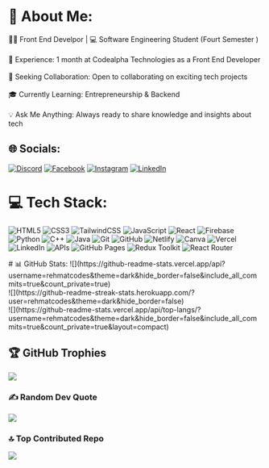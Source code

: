 # 💫 About Me:
👨‍💻 Front End Develpor  | 💻 Software Engineering Student (Fourt Semester )<br><br>🔧 Experience: 1 month at Codealpha Technologies as a Front End Developer<br><br>🚀 Seeking Collaboration: Open to collaborating on exciting tech projects<br><br>🎓 Currently Learning: Entrepreneurship & Backend<br><br>💡 Ask Me Anything: Always ready to share knowledge and insights about tech


## 🌐 Socials:
[![Discord](https://img.shields.io/badge/Discord-%237289DA.svg?logo=discord&logoColor=white)](https://app.slack.com/client/T07P45JTM24) [![Facebook](https://img.shields.io/badge/Facebook-%231877F2.svg?logo=Facebook&logoColor=white)](https://www.facebook.com/profile.php?id=61550099472882&mibextid=ZbWKwL) [![Instagram](https://img.shields.io/badge/Instagram-%23E4405F.svg?logo=Instagram&logoColor=white)](https://www.instagram.com/profile.php?id=61550099472882&mibextid=ZbWKwL) [![LinkedIn](https://img.shields.io/badge/LinkedIn-%230077B5.svg?logo=linkedin&logoColor=white)](linkedin.com/in/rehmatcodes) 

# 💻 Tech Stack:
<p>
  <img src="https://img.shields.io/badge/html5-%23E34F26.svg?style=for-the-badge&logo=html5&logoColor=white" alt="HTML5">
  <img src="https://img.shields.io/badge/css3-%231572B6.svg?style=for-the-badge&logo=css3&logoColor=white" alt="CSS3">
  <img src="https://img.shields.io/badge/tailwindcss-%2338B2AC.svg?style=for-the-badge&logo=tailwind-css&logoColor=white" alt="TailwindCSS">
  <img src="https://img.shields.io/badge/javascript-%23323330.svg?style=for-the-badge&logo=javascript&logoColor=%23F7DF1E" alt="JavaScript">
  <img src="https://img.shields.io/badge/react-%2320232a.svg?style=for-the-badge&logo=react&logoColor=%2361DAFB" alt="React">
  <img src="https://img.shields.io/badge/firebase-%23039BE5.svg?style=for-the-badge&logo=firebase" alt="Firebase">
  <img src="https://img.shields.io/badge/python-3670A0?style=for-the-badge&logo=python&logoColor=ffdd54" alt="Python">
  <img src="https://img.shields.io/badge/c++-%23A8B9CC.svg?style=for-the-badge&logo=cplusplus&logoColor=white" alt="C++">
  <img src="https://img.shields.io/badge/java-%23F7DF1E.svg?style=for-the-badge&logo=java&logoColor=white" alt="Java">
  <img src="https://img.shields.io/badge/git-%23F05033.svg?style=for-the-badge&logo=git&logoColor=white" alt="Git">
  <img src="https://img.shields.io/badge/github-%23121011.svg?style=for-the-badge&logo=github&logoColor=white" alt="GitHub">
  <img src="https://img.shields.io/badge/netlify-%23000000.svg?style=for-the-badge&logo=netlify&logoColor=#00C7B7" alt="Netlify">
  <img src="https://img.shields.io/badge/Canva-%2300C4CC.svg?style=for-the-badge&logo=Canva&logoColor=white" alt="Canva">
  <img src="https://img.shields.io/badge/vercel-%23000000.svg?style=for-the-badge&logo=vercel&logoColor=white" alt="Vercel">
  <img src="https://img.shields.io/badge/LinkedIn-%230077B5.svg?style=for-the-badge&logo=linkedin&logoColor=white" alt="LinkedIn">
  <img src="https://img.shields.io/badge/APIs-%2300E2B9.svg?style=for-the-badge&logo=api&logoColor=white" alt="APIs">
  <img src="https://img.shields.io/badge/github%20pages-121013?style=for-the-badge&logo=github&logoColor=white" alt="GitHub Pages">
  <img src="https://img.shields.io/badge/Redux%20Toolkit-%23593d88.svg?style=for-the-badge&logo=redux&logoColor=white" alt="Redux Toolkit">
  <img src="https://img.shields.io/badge/React_Router-CA4245?style=for-the-badge&logo=react-router&logoColor=white" alt="React Router">
</p>
# 📊 GitHub Stats:
![](https://github-readme-stats.vercel.app/api?username=rehmatcodes&theme=dark&hide_border=false&include_all_commits=true&count_private=true)<br/>
![](https://github-readme-streak-stats.herokuapp.com/?user=rehmatcodes&theme=dark&hide_border=false)<br/>
![](https://github-readme-stats.vercel.app/api/top-langs/?username=rehmatcodes&theme=dark&hide_border=false&include_all_commits=true&count_private=true&layout=compact)


## 🏆 GitHub Trophies
![](https://github-profile-trophy.vercel.app/?username=rehmatcodes&theme=dark&row=1&column=4&no-frame=true&margin-w=10&margin-h=10)


### ✍️ Random Dev Quote
![](https://quotes-github-readme.vercel.app/api?type=horizontal&theme=radical)

### 🔝 Top Contributed Repo
![](https://github-readme-stats.vercel.app/api/top-repos/?username=rehmatcodes&theme=dark&hide_border=false&include_all_commits=true&count_private=true)



<!-- Proudly created with GPRM ( https://gprm.itsvg.in ) -->
